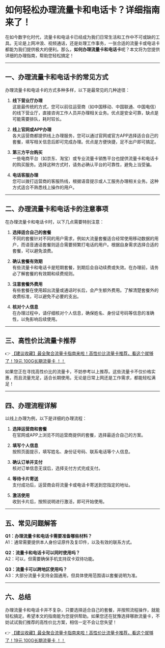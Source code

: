 # 如何轻松办理流量卡和电话卡？详细指南来了！

在如今数字化时代，流量卡和电话卡已经成为我们日常生活和工作中不可或缺的工具。无论是上网冲浪、视频通话，还是处理工作事务，一张合适的流量卡或电话卡都能为我们提供极大的便利。那么，**如何办理流量卡和电话卡**呢？本文将为您提供详细的办理指南，帮助您轻松搞定！

---

## 一、办理流量卡和电话卡的常见方式

办理流量卡和电话卡的方式多种多样，以下是最常见的几种途径：

1. **线下营业厅办理**  
   这是最传统的方式，您可以前往运营商（如中国移动、中国联通、中国电信）的线下营业厅，直接咨询工作人员并办理相关业务。优点是安全可靠，缺点是可能需要排队，耗时较长。

2. **线上官网或APP办理**  
   各大运营商都提供线上办理服务，您可以通过官网或官方APP选择适合自己的套餐，填写相关信息后即可完成办理。优点是方便快捷，足不出户即可搞定。

3. **第三方平台购买**  
   一些电商平台（如京东、淘宝）或专业流量卡销售平台也提供流量卡和电话卡的购买服务。选择这种方式时，请务必确认平台的可靠性，避免上当受骗。

4. **电话客服办理**  
   您可以拨打运营商的客服热线，根据语音提示或人工服务办理相关业务。这种方式适合不熟悉线上操作的用户。

---

## 二、办理流量卡和电话卡的注意事项

在办理流量卡和电话卡时，以下几点需要特别注意：

1. **选择适合自己的套餐**  
   不同的套餐针对不同的用户需求，例如大流量套餐适合经常使用移动数据的用户，而语音通话套餐则适合需要频繁打电话的用户。根据自身需求选择合适的套餐，可以避免浪费。

2. **确认套餐有效期**  
   有些流量卡和电话卡是短期套餐，到期后会自动续费或失效。在办理前，请务必了解套餐的有效期和续费规则。

3. **注意套餐外费用**  
   有些套餐在使用超出流量或通话时长后，会产生额外费用。了解清楚套餐外的收费标准，可以避免不必要的支出。

4. **核对个人信息**  
   在办理过程中，请仔细核对个人信息，确保姓名、身份证号码等信息的准确性，以免影响后续使用。

---

## 三、高性价比流量卡推荐

👉 [【建议收藏】最全聚合流量卡指南来啦！高性价比流量卡推荐，看这个就够了！19元 100G长期流量卡 ！！](https://bit.ly/Liuliangka)

如果您正在寻找高性价比的流量卡，不妨参考以上推荐。这些流量卡不仅价格实惠，而且流量充足，适合长期使用。无论是日常上网还是工作需求，都能轻松满足！

---

## 四、办理流程详解

以线上办理为例，以下是详细的办理流程：

1. **选择运营商和套餐**  
   在官网或APP上浏览不同运营商提供的套餐，选择最适合自己的方案。

2. **填写个人信息**  
   按照页面提示，填写姓名、身份证号码、联系电话等个人信息。

3. **确认订单并支付**  
   核对订单信息无误后，选择支付方式完成支付。

4. **等待卡片寄送**  
   支付成功后，运营商会将流量卡或电话卡寄送到您指定的地址。

5. **激活使用**  
   收到卡片后，按照说明进行激活，即可开始使用。

---

## 五、常见问题解答

**Q1：办理流量卡和电话卡需要准备哪些材料？**  
A1：通常需要提供本人身份证原件及复印件，以及有效的联系方式。

**Q2：流量卡和电话卡可以同时使用吗？**  
A2：可以，但需要确保手机支持双卡双待功能。

**Q3：流量卡可以跨地区使用吗？**  
A3：大部分流量卡支持全国通用，但具体使用范围请以套餐说明为准。

---

## 六、总结

办理流量卡和电话卡并不复杂，只要选择适合自己的套餐，并按照流程操作，就能轻松搞定。希望本文的指南能为您提供帮助。如果您还在犹豫选择哪款流量卡，不妨试试我们推荐的高性价比方案，相信一定不会让您失望！

👉 [【建议收藏】最全聚合流量卡指南来啦！高性价比流量卡推荐，看这个就够了！19元 100G长期流量卡 ！！](https://bit.ly/Liuliangka)